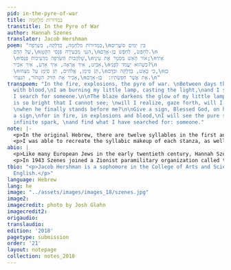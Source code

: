 ```yaml
---
pid: in-the-pyre-of-war
title: בִּמְדוּרוֹת מִלְחָמָה
transtitle: In the Pyre of War
author: Hannah Szenes
translator: Jacob Hershman
poem: "בִּמְדוּרוֹת מִלְחָמָה, בִּדְלֵקָהִּ, בִּשְרֵפָה,\nבֵּין יַמִּים סוֹעֲרִים
  שֶׁל הַדָּם,\nהִנְנִי מַבְעִירָה פַּנָּסִי הַקָּטָן,\nלְחַפֵּשׂ, לְחַפֵּשׂ בֶּן-אָדָם.\n
  \nשַׁלְהֲבוֹת הַשְּׂרֵפָה מַדְעִיכוֹת פַּנָּסִי,\nאוֹר הָאֵשׁ מְסַנְוֵר אֶת עֵינַי;\nאֵיךְ
  אַבִּיט, אֵיךְ אֶרְאֶה, אֵיךְ אֵדַע, אֵיךְ אַכִּיר,\nכְּשֶׁהוּא יַעֲמֹד לְפָנַי?\n
  \nתֵּן סִימָן, אֱלֹהִים, תֵּן סִימָן עַל מִצְחוֹ,\nכִּי בָּאֵשׁ, בַּדְלֵקָה וּבַדָּם,\nכֵן
  אַכִּיר אֶת הַזִּיק הַטָּהוֹר, הַנִּצְחִי,\nאֶת אֲשֶׁר חִפַּשְׂתִּיו:  בֶּן-אָדָם.\n"
transpoem: "In the fire, explosions, the pyre of war. \nBetween days that are stormy
  with blood,\nI am burning my little lamp, casting the light,\nand I search, and
  I search for someone.\n\nThe blaze darkens the glow of my little lamp’s flame,\nit
  is so bright that I cannot see; \nwill I realize, gaze forth, will I know, ascertain
  \nwhen he finally stands before me?\n\nGive a sign, Blessed God, on his forehead
  a sign,\nfor in fire, in explosions and blood,\nI will see the pure spark, see the
  infinite spark, \nand find what I have searched for: someone."
note: |-
  <p>In the original Hebrew, there are twelve syllables in the first and third lines of each four-line stanza. These lines are not rhymed. The second and fourth lines contain nine syllables and are rhymed. The poem as a whole follows a tribrachic meter, meaning each line comprises an assortment of three short, unstressed syllables.</p>
  <p>I was able to recreate the syllabic makeup of each stanza, as well as the rhyme scheme. To do this successfully, I had to make a few sacrifices. For instance, notwithstanding the primacy of syllabic triplets in <span lang="he">במדורות מלחמה</span>, I could not incorporate tribrachic meter into this translation. I found it impossible to both rhyme the second and fourth lines and translate into the original meter without totally transforming the diction. I ought to mention that, strictly speaking, there is no rhyme in the first and final stanzas, merely an assonance between “blood” and “someone.” Given, first, my ultimate objective of representing the essence of the original piece, second, the parameters of my translation and, third, the exact rhyme in the second stanza, I believe my readers will be able to infer that the original Hebrew bears a rhyme.</p>
abio: |
  <p>Like many European Jews in the early twentieth century, Hannah Szenes was captivated by the prospect of establishing a Jewish homeland. As a teenager in Budapest, she joined local Zionist youth movements, eventually emigrating to Palestine in 1939 at the age of seventeen. For two years she lived in an agricultural cooperative (in Hebrew, <em>moshav</em>) in Nahalal. It was here that she composed, among other works, “In the Pyre of War.” In 1941, she relocated to a <em>kibbutz</em> in Caesarea.</p>
  <p>In 1943 Szenes joined a Zionist paramilitary organization called the Palmach as a volunteer. A year later, she joined the organization’s paratrooper unit, and, in 1944, was dropped into Yugoslavia to aid anti-Nazi forces. Only hours after entering Hungary, which was the central objective of the mission, Szenes and her compatriots were captured and imprisoned. Although Szenes was tortured for months, she never capitulated to her captors. In late November 1944, she was offered the choice to petition for clemency or face the firing squad. She did not want to beg for her life; she chose to die. Szenes faced her executioners without a blindfold. She was twenty-three.</p>
tbio: "<p>Jacob Hershman is a sophomore in the College of Arts and Sciences, studying
  English.</p>"
language: Hebrew
lang: he
image: "../assets/images/images_18/szenes.jpg"
image2:
imagecredit: photo by Josh Glahn
imagecredit2:
origaudio:
translaudio:
edition: '2018'
pagetype: submission
order: '21'
layout: notepage
collection: notes_2018
---
```

